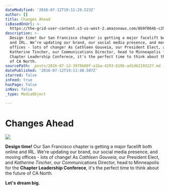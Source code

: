```yaml
---
dateModified: '2016-07-12T19:11:29.523Z'
author: []
title: Changes Ahead
isBasedOnUrl: >-
  https://the-grid-user-content.s3-us-west-2.amazonaws.com/8b9f064b-c295-49b8-ac6b-beb8d41bf83b.jpg
description: >-
  Design time! Our San Francisco chapter is getting a major facelift both online
  and IRL. We’re updating our brand, our social media presence, and moving
  offices - lots of change! As Cathleen Gouveia, our President Elect, and
  Katherine Tincher, our Communications Director, head to Minneapolis for the
  Chapter Leadership Conferece, it's the perfect time to think about the future
  of CA North. 
sourcePath: _posts/2016-07-12-3978b00f-a1ba-4293-819b-ad1d62193227.md
datePublished: '2016-07-12T19:11:48.507Z'
starred: false
inFeed: true
hasPage: false
inNav: false
_type: MediaObject

---
```

# Changes Ahead
![](https://imgflo.herokuapp.com/graph/vahj1ThiexotieMo/5e68887efc8369fc42f78001a71903d3/croprotate.jpg?cropheight=3024&cropwidth=4032&degrees=-180&input=https%3A%2F%2Fthe-grid-user-content.s3-us-west-2.amazonaws.com%2F8b9f064b-c295-49b8-ac6b-beb8d41bf83b.jpg&x=0&y=0)

**Design time!** Our San Francisco chapter is getting a major facelift both online and IRL. We're updating our brand, our social media presence, and moving offices - lots of change! As _Cathleen Gouveia_, our President Elect, and _Katherine Tincher_, our Communications Director, head to Minneapolis for the **Chapter Leadership Conferece**, it's the perfect time to think about the future of CA North. 

**Let's dream big.**